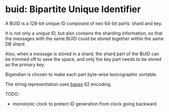 buid: Bipartite Unique Identifier
=================================

A BUID is a 128-bit unique ID composed of two 64-bit parts: shard and key.

It is not only a unique ID, but also contains the sharding information, so that the messages with the same BUID could be stored together within the same DB shard.

Also, when a message is stored in a shard, the shard part of the BUID can be trimmed off to save the space, and only the key part needs to be stored as the primary key.

Bigendian is chosen to make each part byte-wise lexicographic sortable.

The string representation uses [basex](https://github.com/eknkc/basex) 62 encoding.

TODO:

* monotonic clock to pretect ID generation from clock going backward

